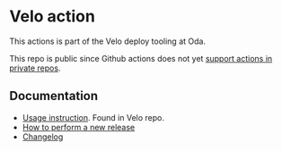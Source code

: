 # Velo action

This actions is part of the Velo deploy tooling at Oda.

This repo is public since Github actions does not yet [support actions in private repos](https://github.com/github/roadmap/issues/74).

## Documentation

- [Usage instruction](https://github.com/kolonialno/velo). Found in Velo repo.
- [How to perform a new release](../velo-action/docs/release.md)
- [Changelog](../main/changelog.md)
